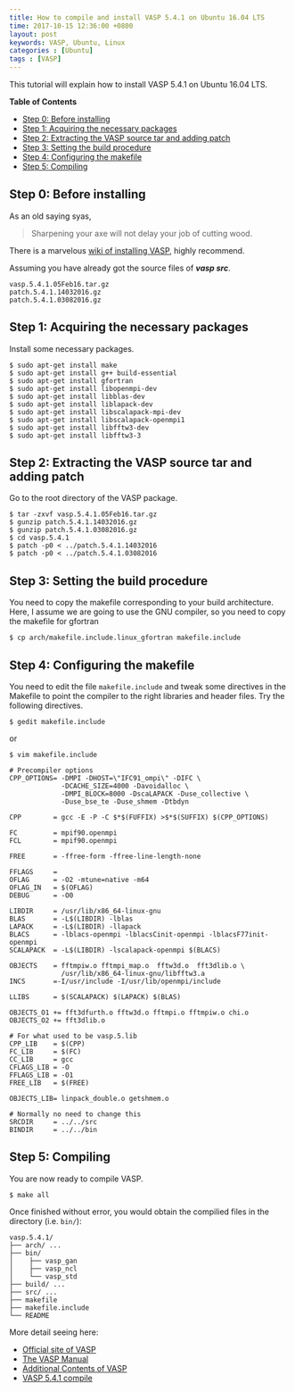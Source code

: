 ```yaml
---
title: How to compile and install VASP 5.4.1 on Ubuntu 16.04 LTS
time: 2017-10-15 12:36:00 +0800
layout: post
keywords: VASP, Ubuntu, Linux
categories : [Ubuntu]
tags : [VASP]
---
```


This tutorial will explain how to install VASP 5.4.1 on Ubuntu 16.04 LTS.

**Table of Contents**

- [Step 0: Before installing](#step-0-before-installing)
- [Step 1: Acquiring the necessary packages](#step-1-acquiring-the-necessary-packages)
- [Step 2: Extracting the VASP source tar and adding patch](#step-2-extracting-the-vasp-source-tar-and-adding-patch)
- [Step 3: Setting the build procedure](#step-3-setting-the-build-procedure)
- [Step 4: Configuring the makefile](#step-4-configuring-the-makefile)
- [Step 5: Compiling](#step-5-compiling)


Step 0: Before installing
-------------------------

As an old saying syas, 

> Sharpening your axe will not delay your job of cutting wood.

There is a marvelous [wiki of installing VASP](https://cms.mpi.univie.ac.at/wiki/index.php/Installing_VASP), highly recommend.

Assuming you have already got the source files of ***vasp src***.

```
vasp.5.4.1.05Feb16.tar.gz
patch.5.4.1.14032016.gz
patch.5.4.1.03082016.gz
```


Step 1: Acquiring the necessary packages
----------------------------------------

Install some necessary packages.

```
$ sudo apt-get install make
$ sudo apt-get install g++ build-essential 
$ sudo apt-get install gfortran
$ sudo apt-get install libopenmpi-dev
$ sudo apt-get install libblas-dev
$ sudo apt-get install liblapack-dev
$ sudo apt-get install libscalapack-mpi-dev
$ sudo apt-get install libscalapack-openmpi1
$ sudo apt-get install libfftw3-dev
$ sudo apt-get install libfftw3-3
```

Step 2: Extracting the VASP source tar and adding patch
-------------------------------------------------------

Go to the root directory of the VASP package.

```
$ tar -zxvf vasp.5.4.1.05Feb16.tar.gz
$ gunzip patch.5.4.1.14032016.gz
$ gunzip patch.5.4.1.03082016.gz
$ cd vasp.5.4.1
$ patch -p0 < ../patch.5.4.1.14032016
$ patch -p0 < ../patch.5.4.1.03082016
```

Step 3: Setting the build procedure
-----------------------------------
You need to copy the makefile corresponding to your build architecture. Here, I assume we are going to use the GNU compiler, so you need to copy the makefile for gfortran

```
$ cp arch/makefile.include.linux_gfortran makefile.include
```

Step 4: Configuring the makefile
--------------------------------

You need to edit the file `makefile.include` and tweak some directives in the Makefile to point the compiler to the right libraries and header files. Try the following directives.

```
$ gedit makefile.include
```

or 

```
$ vim makefile.include
```

```
# Precompiler options
CPP_OPTIONS= -DMPI -DHOST=\"IFC91_ompi\" -DIFC \
             -DCACHE_SIZE=4000 -Davoidalloc \
             -DMPI_BLOCK=8000 -DscaLAPACK -Duse_collective \
             -Duse_bse_te -Duse_shmem -Dtbdyn

CPP        = gcc -E -P -C $*$(FUFFIX) >$*$(SUFFIX) $(CPP_OPTIONS)

FC         = mpif90.openmpi
FCL        = mpif90.openmpi

FREE       = -ffree-form -ffree-line-length-none

FFLAGS     = 
OFLAG      = -O2 -mtune=native -m64
OFLAG_IN   = $(OFLAG)
DEBUG      = -O0

LIBDIR     = /usr/lib/x86_64-linux-gnu
BLAS       = -L$(LIBDIR) -lblas
LAPACK     = -L$(LIBDIR) -llapack
BLACS      = -lblacs-openmpi -lblacsCinit-openmpi -lblacsF77init-openmpi
SCALAPACK  = -L$(LIBDIR) -lscalapack-openmpi $(BLACS)

OBJECTS    = fftmpiw.o fftmpi_map.o  fftw3d.o  fft3dlib.o \
             /usr/lib/x86_64-linux-gnu/libfftw3.a
INCS       =-I/usr/include -I/usr/lib/openmpi/include

LLIBS      = $(SCALAPACK) $(LAPACK) $(BLAS)

OBJECTS_O1 += fft3dfurth.o fftw3d.o fftmpi.o fftmpiw.o chi.o
OBJECTS_O2 += fft3dlib.o

# For what used to be vasp.5.lib
CPP_LIB    = $(CPP)
FC_LIB     = $(FC) 
CC_LIB     = gcc
CFLAGS_LIB = -O
FFLAGS_LIB = -O1
FREE_LIB   = $(FREE)

OBJECTS_LIB= linpack_double.o getshmem.o

# Normally no need to change this
SRCDIR     = ../../src
BINDIR     = ../../bin

```

Step 5: Compiling
-----------------

You are now ready to compile VASP.

`$ make all`

Once finished without error, you would obtain the compilied files in the directory (i.e. `bin/`):


```
vasp.5.4.1/
├── arch/ ...
├── bin/ 
│    ├── vasp_gan
│    ├── vasp_ncl
│    └── vasp_std
├── build/ ...
├── src/ ...
├── makefile
├── makefile.include
└── README
```

More detail seeing here:

   - [Official site of VASP](https://www.vasp.at/)
   - [The VASP Manual](https://cms.mpi.univie.ac.at/wiki/index.php/The_VASP_Manual)
   - [Additional Contents of VASP](https://cms.mpi.univie.ac.at/vasp/vaspContents.html)
   - [VASP 5.4.1 compile](https://www5.hp-ez.com/hp/calculations/page232)